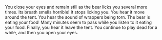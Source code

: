 You close your eyes and remain still as the bear licks you several more times.
Its breath smells horrible! It stops licking you. You hear it move around the
tent. You hear the sound of wrappers being torn. The bear is eating your food!
Many minutes seem to pass while you listen to it eating your food. Finally, you
hear it leave the tent. You continue to play dead for a while, and then you open
your eyes.
